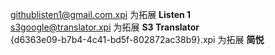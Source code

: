 githublisten1@gmail.com.xpi 为拓展 **Listen 1**\
s3google@translator.xpi 为拓展 **S3 Translator**\
{d6363e09-b7b4-4c41-bd5f-802872ac38b9}.xpi 为拓展 **简悦**
